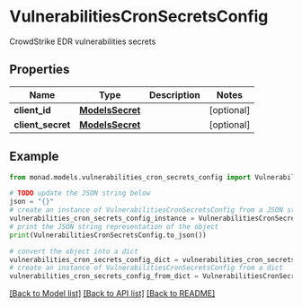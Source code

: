 # VulnerabilitiesCronSecretsConfig

CrowdStrike EDR vulnerabilities secrets

## Properties

Name | Type | Description | Notes
------------ | ------------- | ------------- | -------------
**client_id** | [**ModelsSecret**](ModelsSecret.md) |  | [optional] 
**client_secret** | [**ModelsSecret**](ModelsSecret.md) |  | [optional] 

## Example

```python
from monad.models.vulnerabilities_cron_secrets_config import VulnerabilitiesCronSecretsConfig

# TODO update the JSON string below
json = "{}"
# create an instance of VulnerabilitiesCronSecretsConfig from a JSON string
vulnerabilities_cron_secrets_config_instance = VulnerabilitiesCronSecretsConfig.from_json(json)
# print the JSON string representation of the object
print(VulnerabilitiesCronSecretsConfig.to_json())

# convert the object into a dict
vulnerabilities_cron_secrets_config_dict = vulnerabilities_cron_secrets_config_instance.to_dict()
# create an instance of VulnerabilitiesCronSecretsConfig from a dict
vulnerabilities_cron_secrets_config_from_dict = VulnerabilitiesCronSecretsConfig.from_dict(vulnerabilities_cron_secrets_config_dict)
```
[[Back to Model list]](../README.md#documentation-for-models) [[Back to API list]](../README.md#documentation-for-api-endpoints) [[Back to README]](../README.md)


